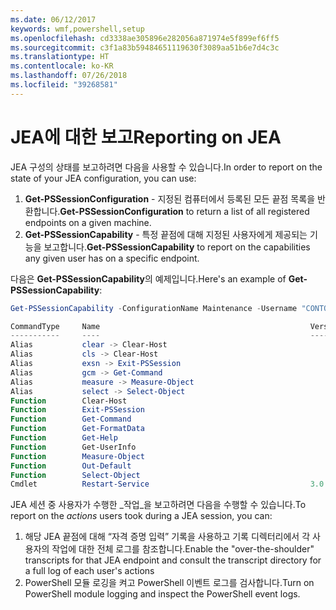 ```yaml
---
ms.date: 06/12/2017
keywords: wmf,powershell,setup
ms.openlocfilehash: cd3338ae305896e282056a871974e5f899ef6ff5
ms.sourcegitcommit: c3f1a83b59484651119630f3089aa51b6e7d4c3c
ms.translationtype: HT
ms.contentlocale: ko-KR
ms.lasthandoff: 07/26/2018
ms.locfileid: "39268581"
---
```

# <a name="reporting-on-jea"></a><span data-ttu-id="b707d-102">JEA에 대한 보고</span><span class="sxs-lookup"><span data-stu-id="b707d-102">Reporting on JEA</span></span>

<span data-ttu-id="b707d-103">JEA 구성의 상태를 보고하려면 다음을 사용할 수 있습니다.</span><span class="sxs-lookup"><span data-stu-id="b707d-103">In order to report on the state of your JEA configuration, you can use:</span></span>

1. <span data-ttu-id="b707d-104">**Get-PSSessionConfiguration** - 지정된 컴퓨터에서 등록된 모든 끝점 목록을 반환합니다.</span><span class="sxs-lookup"><span data-stu-id="b707d-104">**Get-PSSessionConfiguration** to return a list of all registered endpoints on a given machine.</span></span>
2. <span data-ttu-id="b707d-105">**Get-PSSessionCapability** - 특정 끝점에 대해 지정된 사용자에게 제공되는 기능을 보고합니다.</span><span class="sxs-lookup"><span data-stu-id="b707d-105">**Get-PSSessionCapability** to report on the capabilities any given user has on a specific endpoint.</span></span>

<span data-ttu-id="b707d-106">다음은 **Get-PSSessionCapability**의 예제입니다.</span><span class="sxs-lookup"><span data-stu-id="b707d-106">Here's an example of **Get-PSSessionCapability**:</span></span>

```powershell
Get-PSSessionCapability -ConfigurationName Maintenance -Username "CONTOSO\JohnDoe"

CommandType     Name                                               Version    Source
-----------     ----                                               -------    ------
Alias           clear -> Clear-Host
Alias           cls -> Clear-Host
Alias           exsn -> Exit-PSSession
Alias           gcm -> Get-Command
Alias           measure -> Measure-Object
Alias           select -> Select-Object
Function        Clear-Host
Function        Exit-PSSession
Function        Get-Command
Function        Get-FormatData
Function        Get-Help
Function        Get-UserInfo
Function        Measure-Object
Function        Out-Default
Function        Select-Object
Cmdlet          Restart-Service                                    3.0.0.0 Microsof...
```

<span data-ttu-id="b707d-107">JEA 세션 중 사용자가 수행한 _작업_을 보고하려면 다음을 수행할 수 있습니다.</span><span class="sxs-lookup"><span data-stu-id="b707d-107">To report on the _actions_ users took during a JEA session, you can:</span></span>

1. <span data-ttu-id="b707d-108">해당 JEA 끝점에 대해 “자격 증명 입력” 기록을 사용하고 기록 디렉터리에서 각 사용자의 작업에 대한 전체 로그를 참조합니다.</span><span class="sxs-lookup"><span data-stu-id="b707d-108">Enable the "over-the-shoulder" transcripts for that JEA endpoint and consult the transcript directory for a full log of each user's actions</span></span>
2. <span data-ttu-id="b707d-109">PowerShell 모듈 로깅을 켜고 PowerShell 이벤트 로그를 검사합니다.</span><span class="sxs-lookup"><span data-stu-id="b707d-109">Turn on PowerShell module logging and inspect the PowerShell event logs.</span></span>